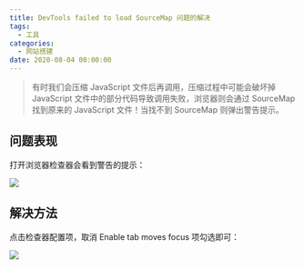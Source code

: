 ```yaml
---
title: DevTools failed to load SourceMap 问题的解决
tags:
  - 工具
categories:
  - 网站搭建
date: 2020-08-04 00:00:00
---
```


> 有时我们会压缩 JavaScript 文件后再调用，压缩过程中可能会破坏掉 JavaScript 文件中的部分代码导致调用失败，浏览器则会通过 SourceMap 找到原来的 JavaScript 文件！当找不到 SourceMap 则弹出警告提示。

<!-- more -->

## 问题表现

打开浏览器检查器会看到警告的提示：

![](https://cdn.dusays.com/2020/08/248-1.jpg)

## 解决方法

点击检查器配置项，取消 Enable tab moves focus 项勾选即可：

![](https://cdn.dusays.com/2020/08/248-2.jpg)
